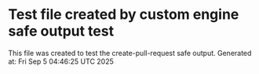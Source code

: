 # Test file created by custom engine safe output test
This file was created to test the create-pull-request safe output.
Generated at: Fri Sep  5 04:46:25 UTC 2025
